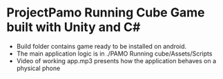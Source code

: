 # ProjectPamo Running Cube Game built with Unity and C#
 - Build folder contains game ready to be installed on android.
 - The main application logic is in ./PAMO Running cube/Assets/Scripts
 - Video of working app.mp3 presents how the application behaves on a physical phone
